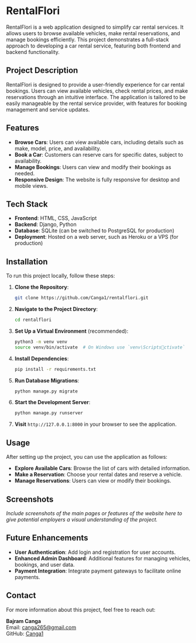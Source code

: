 
# RentalFlori

RentalFlori is a web application designed to simplify car rental services. It allows users to browse available vehicles, make rental reservations, and manage bookings efficiently. This project demonstrates a full-stack approach to developing a car rental service, featuring both frontend and backend functionality.

## Project Description

RentalFlori is designed to provide a user-friendly experience for car rental bookings. Users can view available vehicles, check rental prices, and make reservations through an intuitive interface. The application is tailored to be easily manageable by the rental service provider, with features for booking management and service updates.

## Features

- **Browse Cars**: Users can view available cars, including details such as make, model, price, and availability.
- **Book a Car**: Customers can reserve cars for specific dates, subject to availability.
- **Manage Bookings**: Users can view and modify their bookings as needed.
- **Responsive Design**: The website is fully responsive for desktop and mobile views.

## Tech Stack

- **Frontend**: HTML, CSS, JavaScript
- **Backend**: Django, Python
- **Database**: SQLite (can be switched to PostgreSQL for production)
- **Deployment**: Hosted on a web server, such as Heroku or a VPS (for production)

## Installation

To run this project locally, follow these steps:

1. **Clone the Repository**:
   ```bash
   git clone https://github.com/Canga1/rentalflori.git
   ```
2. **Navigate to the Project Directory**:
   ```bash
   cd rentalflori
   ```
3. **Set Up a Virtual Environment** (recommended):
   ```bash
   python3 -m venv venv
   source venv/bin/activate  # On Windows use `venv\Scriptsctivate`
   ```
4. **Install Dependencies**:
   ```bash
   pip install -r requirements.txt
   ```
5. **Run Database Migrations**:
   ```bash
   python manage.py migrate
   ```
6. **Start the Development Server**:
   ```bash
   python manage.py runserver
   ```
7. **Visit** `http://127.0.0.1:8000` in your browser to see the application.

## Usage

After setting up the project, you can use the application as follows:

- **Explore Available Cars**: Browse the list of cars with detailed information.
- **Make a Reservation**: Choose your rental dates and reserve a vehicle.
- **Manage Reservations**: Users can view or modify their bookings.

## Screenshots

*Include screenshots of the main pages or features of the website here to give potential employers a visual understanding of the project.*

## Future Enhancements

- **User Authentication**: Add login and registration for user accounts.
- **Enhanced Admin Dashboard**: Additional features for managing vehicles, bookings, and user data.
- **Payment Integration**: Integrate payment gateways to facilitate online payments.

## Contact

For more information about this project, feel free to reach out:

**Bajram Canga**  
Email: [canga265@gmail.com](mailto:canga265@gmail.com)  
GitHub: [Canga1](https://github.com/Canga1)
